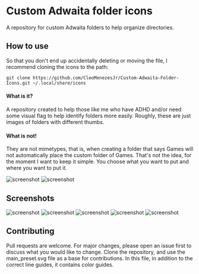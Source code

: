 # Custom Adwaita folder icons

A repository for custom Adwaita folders to help organize directories.

## How to use

So that you don't end up accidentally deleting or moving the file, I recommend cloning the icons to the path:

```
git clone https://github.com/CleoMenezesJr/Custom-Adwaita-Folder-Icons.git ~/.local/share/icons
```
#### What is it?
A repository created to help those like me who have ADHD and/or need some visual flag to help identify folders more easily. Roughly, these are just images of folders with different thumbs.

#### What is not!
They are not mimetypes, that is, when creating a folder that says Games will not automatically place the custom folder of Games. That's not the idea, for the moment I want to keep it simple.
You choose what you want to put and where you want to put it.

![screenshot](Screenshots/example.gif)
![screenshot](Screenshots/pack.gif)


## Screenshots
![screenshot](Screenshots/ex1.png)
![screenshot](Screenshots/ex1.png)
![screenshot](Screenshots/ex3.png)
![screenshot](Screenshots/ex2.png)
![screenshot](Screenshots/ex4.png)


## Contributing
Pull requests are welcome. For major changes, please open an issue first to discuss what you would like to change.
Clone the repository, and use the main_preset.svg file as a base for contributions. In this file, in addition to the correct line guides, it contains color guides.
